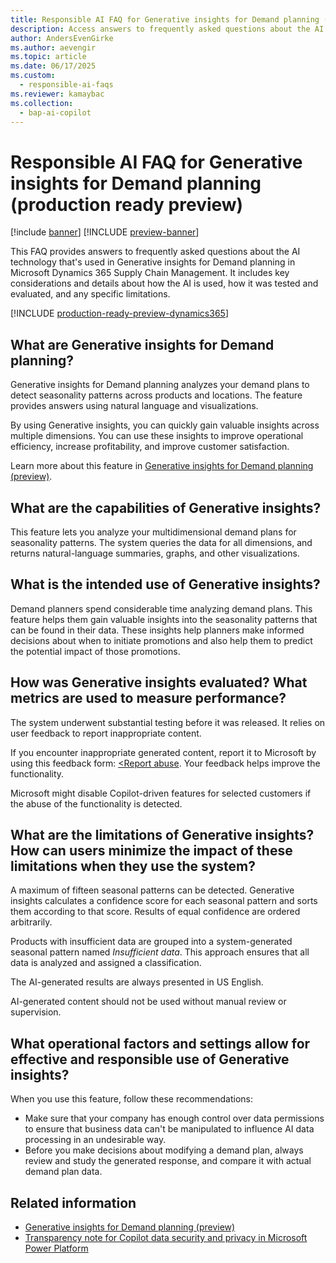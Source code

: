 ```yaml
---
title: Responsible AI FAQ for Generative insights for Demand planning (production ready preview)
description: Access answers to frequently asked questions about the AI technology that's used in the "Generative insights for Demand planning" feature.
author: AndersEvenGirke
ms.author: aevengir
ms.topic: article
ms.date: 06/17/2025
ms.custom:
  - responsible-ai-faqs
ms.reviewer: kamaybac
ms.collection:
  - bap-ai-copilot
---
```


# Responsible AI FAQ for Generative insights for Demand planning (production ready preview)

[!include [banner](../includes/banner.md)]
[!INCLUDE [preview-banner](~/../shared-content/shared/preview-includes/preview-banner.md)]

<!-- KFM: Preview until further notice -->

This FAQ provides answers to frequently asked questions about the AI technology that's used in Generative insights for Demand planning in Microsoft Dynamics 365 Supply Chain Management. It includes key considerations and details about how the AI is used, how it was tested and evaluated, and any specific limitations.

[!INCLUDE [production-ready-preview-dynamics365](~/../shared-content/shared/preview-includes/production-ready-preview-dynamics365.md)]

<!-- KFM: This text mentions seasonality many times, but we now also support signal correlation patterns. We need to edit this to account for both metrics. -->

## What are Generative insights for Demand planning?

Generative insights for Demand planning analyzes your demand plans to detect seasonality patterns across products and locations. The feature provides answers using natural language and visualizations.

By using Generative insights, you can quickly gain valuable insights across multiple dimensions. You can use these insights to improve operational efficiency, increase profitability, and improve customer satisfaction.

Learn more about this feature in [Generative insights for Demand planning (preview)](demand-planning/generative-insights.md).

## What are the capabilities of Generative insights?

This feature lets you analyze your multidimensional demand plans for seasonality patterns. The system queries the data for all dimensions, and returns natural-language summaries, graphs, and other visualizations.

## What is the intended use of Generative insights?

Demand planners spend considerable time analyzing demand plans. This feature helps them gain valuable insights into the seasonality patterns that can be found in their data. These insights help planners make informed decisions about when to initiate promotions and also help them to predict the potential impact of those promotions.

## How was Generative insights evaluated? What metrics are used to measure performance?

The system underwent substantial testing before it was released. It relies on user feedback to report inappropriate content.

If you encounter inappropriate generated content, report it to Microsoft by using this feedback form: [<Report abuse](https://msrc.microsoft.com/report). Your feedback helps improve the functionality.

Microsoft might disable Copilot-driven features for selected customers if the abuse of the functionality is detected.

## What are the limitations of Generative insights? How can users minimize the impact of these limitations when they use the system?

A maximum of fifteen seasonal patterns can be detected. Generative insights calculates a confidence score for each seasonal pattern and sorts them according to that score. Results of equal confidence are ordered arbitrarily.

Products with insufficient data are grouped into a system-generated seasonal pattern named *Insufficient data*. This approach ensures that all data is analyzed and assigned a classification.

The AI-generated results are always presented in US English.

AI-generated content should not be used without manual review or supervision.

## What operational factors and settings allow for effective and responsible use of Generative insights?

When you use this feature, follow these recommendations:

- Make sure that your company has enough control over data permissions to ensure that business data can't be manipulated to influence AI data processing in an undesirable way.
- Before you make decisions about modifying a demand plan, always review and study the generated response, and compare it with actual demand plan data.

## Related information

- [Generative insights for Demand planning (preview)](demand-planning/generative-insights.md)
- [Transparency note for Copilot data security and privacy in Microsoft Power Platform](/power-platform/transparency-note-copilot-data-security-privacy)
